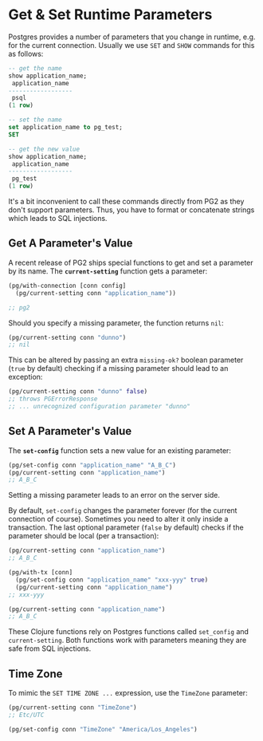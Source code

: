 # Get & Set Runtime Parameters

Postgres provides a number of parameters that you change in runtime, e.g. for
the current connection. Usually we use `SET` and `SHOW` commands for this as
follows:

~~~sql
-- get the name
show application_name;
 application_name
------------------
 psql
(1 row)

-- set the name
set application_name to pg_test;
SET

-- get the new value
show application_name;
 application_name
------------------
 pg_test
(1 row)
~~~

It's a bit inconvenient to call these commands directly from PG2 as they don't
support parameters. Thus, you have to format or concatenate strings which leads
to SQL injections.

## Get A Parameter's Value

A recent release of PG2 ships special functions to get and set a parameter by
its name. The **`current-setting`** function gets a parameter:

~~~clojure
(pg/with-connection [conn config]
  (pg/current-setting conn "application_name"))

;; pg2
~~~

Should you specify a missing parameter, the function returns `nil`:

~~~clojure
(pg/current-setting conn "dunno")
;; nil
~~~

This can be altered by passing an extra `missing-ok?` boolean parameter (`true`
by default) checking if a missing parameter should lead to an exception:

~~~clojure
(pg/current-setting conn "dunno" false)
;; throws PGErrorResponse
;; ... unrecognized configuration parameter "dunno"
~~~

## Set A Parameter's Value

The **`set-config`** function sets a new value for an existing parameter:

~~~clojure
(pg/set-config conn "application_name" "A_B_C")
(pg/current-setting conn "application_name")
;; A_B_C
~~~

Setting a missing parameter leads to an error on the server side.

By default, `set-config` changes the parameter forever (for the current
connection of course). Sometimes you need to alter it only inside a
transaction. The last optional parameter (`false` by default) checks if the
parameter should be local (per a transaction):

~~~clojure
(pg/current-setting conn "application_name")
;; A_B_C

(pg/with-tx [conn]
  (pg/set-config conn "application_name" "xxx-yyy" true)
  (pg/current-setting conn "application_name")
;; xxx-yyy

(pg/current-setting conn "application_name")
;; A_B_C
~~~

These Clojure functions rely on Postgres functions called `set_config` and
`current-setting`. Both functions work with parameters meaning they are safe
from SQL injections.

## Time Zone

To mimic the `SET TIME ZONE ...` expression, use the `TimeZone` parameter:

~~~clojure
(pg/current-setting conn "TimeZone")
;; Etc/UTC

(pg/set-config conn "TimeZone" "America/Los_Angeles")
~~~
